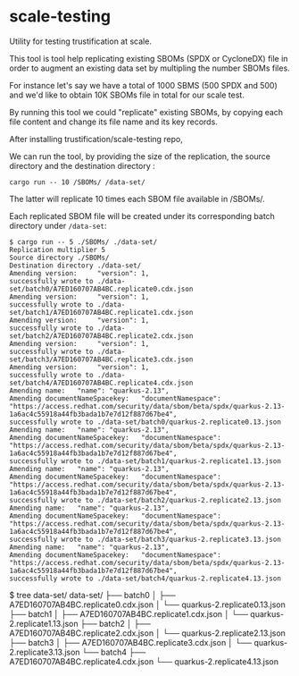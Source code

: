 # scale-testing
Utility for testing trustification at scale.

This tool is tool help replicating existing SBOMs (SPDX or CycloneDX) file in order to augment an existing data set by multipling the number SBOMs files.

For instance let's say we have a total of 1000 SBMS (500 SPDX and 500) and we'd like to obtain 10K SBOMs file in total for our scale test.

By running this tool we could "replicate" existing SBOMs, by copying each file content and change its file name and its key records.

After installing trustification/scale-testing repo,

We can run the tool, by providing the size of the replication, the source directory and the destination directory :

`cargo run -- 10 /SBOMs/ /data-set/`

The latter will replicate 10 times each SBOM file available in /SBOMs/.

Each replicated SBOM file will be created under its corresponding batch directory under `/data-set`:

```
$ cargo run -- 5 ./SBOMs/ ./data-set/
Replication multiplier 5
Source directory ./SBOMs/
Destination directory ./data-set/
Amending version:     "version": 1,
successfully wrote to ./data-set/batch0/A7ED160707AB4BC.replicate0.cdx.json
Amending version:     "version": 1,
successfully wrote to ./data-set/batch1/A7ED160707AB4BC.replicate1.cdx.json
Amending version:     "version": 1,
successfully wrote to ./data-set/batch2/A7ED160707AB4BC.replicate2.cdx.json
Amending version:     "version": 1,
successfully wrote to ./data-set/batch3/A7ED160707AB4BC.replicate3.cdx.json
Amending version:     "version": 1,
successfully wrote to ./data-set/batch4/A7ED160707AB4BC.replicate4.cdx.json
Amending name:   "name": "quarkus-2.13",
Amending documentNameSpacekey:   "documentNamespace": "https://access.redhat.com/security/data/sbom/beta/spdx/quarkus-2.13-1a6ac4c55918a44fb3bada1b7e7d12f887d67be4",
successfully wrote to ./data-set/batch0/quarkus-2.replicate0.13.json
Amending name:   "name": "quarkus-2.13",
Amending documentNameSpacekey:   "documentNamespace": "https://access.redhat.com/security/data/sbom/beta/spdx/quarkus-2.13-1a6ac4c55918a44fb3bada1b7e7d12f887d67be4",
successfully wrote to ./data-set/batch1/quarkus-2.replicate1.13.json
Amending name:   "name": "quarkus-2.13",
Amending documentNameSpacekey:   "documentNamespace": "https://access.redhat.com/security/data/sbom/beta/spdx/quarkus-2.13-1a6ac4c55918a44fb3bada1b7e7d12f887d67be4",
successfully wrote to ./data-set/batch2/quarkus-2.replicate2.13.json
Amending name:   "name": "quarkus-2.13",
Amending documentNameSpacekey:   "documentNamespace": "https://access.redhat.com/security/data/sbom/beta/spdx/quarkus-2.13-1a6ac4c55918a44fb3bada1b7e7d12f887d67be4",
successfully wrote to ./data-set/batch3/quarkus-2.replicate3.13.json
Amending name:   "name": "quarkus-2.13",
Amending documentNameSpacekey:   "documentNamespace": "https://access.redhat.com/security/data/sbom/beta/spdx/quarkus-2.13-1a6ac4c55918a44fb3bada1b7e7d12f887d67be4",
successfully wrote to ./data-set/batch4/quarkus-2.replicate4.13.json
```

$ tree data-set/
data-set/
├── batch0
│   ├── A7ED160707AB4BC.replicate0.cdx.json
│   └── quarkus-2.replicate0.13.json
├── batch1
│   ├── A7ED160707AB4BC.replicate1.cdx.json
│   └── quarkus-2.replicate1.13.json
├── batch2
│   ├── A7ED160707AB4BC.replicate2.cdx.json
│   └── quarkus-2.replicate2.13.json
├── batch3
│   ├── A7ED160707AB4BC.replicate3.cdx.json
│   └── quarkus-2.replicate3.13.json
└── batch4
    ├── A7ED160707AB4BC.replicate4.cdx.json
    └── quarkus-2.replicate4.13.json
```